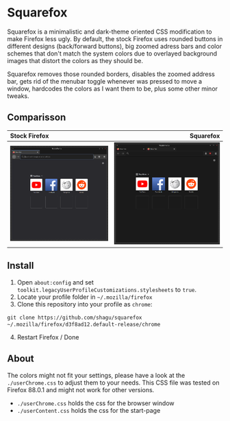 # Squarefox

Squarefox is a minimalistic and dark-theme oriented CSS modification to make Firefox less ugly.
By default, the stock Firefox uses rounded buttons in different designs (back/forward buttons),
big zoomed adress bars and color schemes that don't match the system colors
due to overlayed background images that distort the colors as they should be.

Squarefox removes those rounded borders, disables the zoomed address bar,
gets rid of the menubar toggle whenever <alt> was pressed to move a window,
hardcodes the colors as I want them to be, plus some other minor tweaks.

## Comparisson

|    Stock Firefox       |        Squarefox        |
| :--------------------- | -----------------------:|
| ![before](firefox.png) | ![after](squarefox.png) |

## Install

1. Open `about:config` and set `toolkit.legacyUserProfileCustomizations.stylesheets` to `true`.
2. Locate your profile folder in `~/.mozilla/firefox`
3. Clone this repository into your profile as `chrome`:
```
git clone https://github.com/shagu/squarefox ~/.mozilla/firefox/d3f8ad12.default-release/chrome
```

4. Restart Firefox / Done

## About

The colors might not fit your settings, please have a look at the `./userChrome.css` to adjust them to your needs.
This CSS file was tested on Firefox 88.0.1 and might not work for other versions.

- `./userChrome.css` holds the css for the browser window
- `./userContent.css` holds the css for the start-page